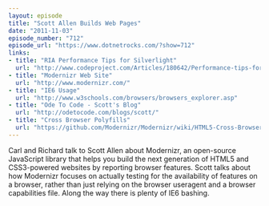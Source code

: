 ```yaml
---
layout: episode
title: "Scott Allen Builds Web Pages"
date: "2011-11-03"
episode_number: "712"
episode_url: "https://www.dotnetrocks.com/?show=712"
links:
- title: "RIA Performance Tips for Silverlight"
  url: "http://www.codeproject.com/Articles/180642/Performance-tips-for-RIA-Service-with-Silverlight"
- title: "Modernizr Web Site"
  url: "http://www.modernizr.com/"
- title: "IE6 Usage"
  url: "http://www.w3schools.com/browsers/browsers_explorer.asp"
- title: "Ode To Code - Scott's Blog"
  url: "http://odetocode.com/blogs/scott/"
- title: "Cross Browser Polyfills"
  url: "https://github.com/Modernizr/Modernizr/wiki/HTML5-Cross-Browser-Polyfills"
---
```


Carl and Richard talk to Scott Allen about Modernizr, an open-source JavaScript library that helps you build the next generation of HTML5 and CSS3-powered websites by reporting browser features. Scott talks about how Modernizr focuses on actually testing for the availability of features on a browser, rather than just relying on the browser useragent and a browser capabilities file. Along the way there is plenty of IE6 bashing.
